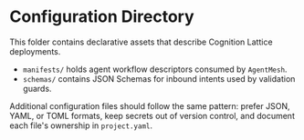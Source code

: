 <!-- SPDX-License-Identifier: MPL-2.0 -->
# Configuration Directory

This folder contains declarative assets that describe Cognition Lattice deployments.

- `manifests/` holds agent workflow descriptors consumed by `AgentMesh`.
- `schemas/` contains JSON Schemas for inbound intents used by validation guards.

Additional configuration files should follow the same pattern: prefer JSON, YAML, or TOML formats, keep secrets out of version control, and document each file's ownership in `project.yaml`.
